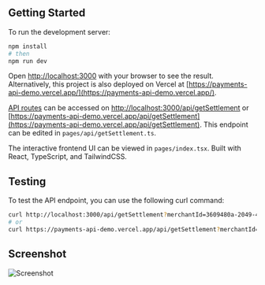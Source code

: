## Getting Started

To run the development server:

```bash
npm install
# then
npm run dev
```

Open [http://localhost:3000](http://localhost:3000) with your browser to see the result. Alternatively, this project is also deployed on Vercel at [https://payments-api-demo.vercel.app/](https://payments-api-demo.vercel.app/).

[API routes](https://nextjs.org/docs/api-routes/introduction) can be accessed on [http://localhost:3000/api/getSettlement](http://localhost:3000/api/getSettlement) or [https://payments-api-demo.vercel.app/api/getSettlement](https://payments-api-demo.vercel.app/api/getSettlement). This endpoint can be edited in `pages/api/getSettlement.ts`.

The interactive frontend UI can be viewed in `pages/index.tsx`. Built with React, TypeScript, and TailwindCSS.


## Testing

To test the API endpoint, you can use the following curl command:

```bash
curl http://localhost:3000/api/getSettlement?merchantId=3609480a-2049-4940-8077-39a0568409a0&date=2023-01-13
# or
curl https://payments-api-demo.vercel.app/api/getSettlement?merchantId=3609480a-2049-4940-8077-39a0568409a0&date=2023-01-13
```

## Screenshot

![Screenshot](./public/screenshot-1.png)